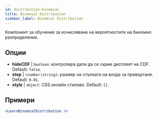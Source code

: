 ```yaml
---
id: distribution-binomial
title: Binomial Distribution
sidebar_label: Binomial Distribution
---
```


Компонент за обучение за изчисляване на вероятностите на биномно разпределение.

## Опции

* __hideCDF__ | `boolean`: контролира дали да се скрие дисплеят на CDF. Default: `false`.
* __step__ | `(number|string)`: размер на стъпката на входа за превъртане. Default: `0.01`.
* __style__ | `object`: CSS инлайн стилове. Default: `{}`.


## Примери

```jsx live
<LearnBinomialDistribution />
```

